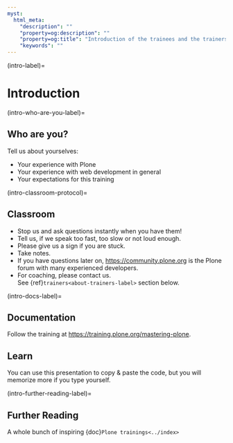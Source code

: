 ```yaml
---
myst:
  html_meta:
    "description": ""
    "property=og:description": ""
    "property=og:title": "Introduction of the trainees and the trainers"
    "keywords": ""
---
```


(intro-label)=

# Introduction

(intro-who-are-you-label)=

## Who are you?

Tell us about yourselves:

- Your experience with Plone
- Your experience with web development in general
- Your expectations for this training

(intro-classroom-protocol)=

## Classroom


- Stop us and ask questions instantly when you have them!
- Tell us, if we speak too fast, too slow or not loud enough.
- Please give us a sign if you are stuck.
- Take notes.
- If you have questions later on, https://community.plone.org is the Plone forum with many experienced developers.
- For coaching, please contact us.  
  See {ref}`trainers<about-trainers-label>` section below.


(intro-docs-label)=

## Documentation

Follow the training at https://training.plone.org/mastering-plone.


## Learn

You can use this presentation to copy & paste the code, but you will memorize more if you type yourself.


(intro-further-reading-label)=

## Further Reading

A whole bunch of inspiring {doc}`Plone trainings<../index>`
